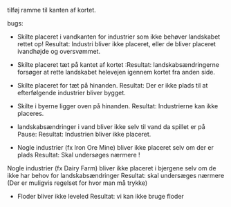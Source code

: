 tilføj ramme til kanten af kortet.

bugs:

- Skilte placeret i vandkanten for industrier som ikke behøver landskabet rettet op!
Resultat: Industri bliver ikke placeret, eller de bliver placeret ivandhøjde og oversvømmet.

- Skilte placeret tæt på kantet af kortet
:Resultat: landskabsændringerne forsøger at rette landskabet helevejen igennem kortet fra anden side.

- Skilte placeret for tæt på hinanden.
Resultat: Der er ikke plads til at efterfølgende industrier bliver bygget.

- Skilte i byerne ligger oven på hinanden.
Resultat: Industrierne kan ikke placeres.

- landskabsændringer i vand bliver ikke selv til vand da spillet er på Pause:
Resultat: Industrien bliver ikke placeret.

- Nogle industrier (fx Iron Ore Mine) bliver ikke placeret selv om der er plads
Resultat: Skal undersøges nærmere !

Nogle industrier (fx Dairy Farm) bliver ikke placeret i bjergene selv om de ikke har behov for landskabsændringer
Resultat: skal undersæges nærmere (Der er muligvis regelset for hvor man må trykke)

- Floder bliver ikke leveled
Resultat: vi kan ikke bruge floder